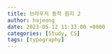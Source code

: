 ```yaml
---
title: 브라우저 동작 원리 2
author: hajeong
date: 2023-05-12 11:33:00 +0800
categories: [Study, CS]
tags: [typography]
---
```

